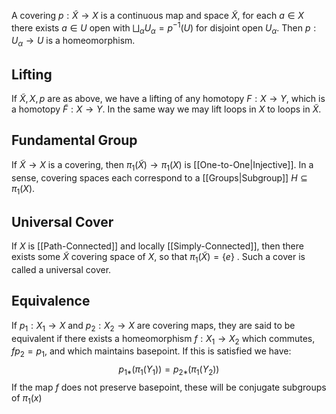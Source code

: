 A covering $p:\tilde{X}\to X$ is a continuous map and space $\tilde{X}$, for each $a\in X$ there exists $a\in U$ open with $\bigsqcup_{\alpha}U_\alpha=p ^{-1}(U)$ for disjoint open $U_\alpha$. 
Then $p:U_\alpha \to U$ is a homeomorphism.
## Lifting
If $\tilde{X},X,p$ are as above, we have a lifting of any homotopy ${F}:X\to Y$, which is a homotopy $\tilde{F}:X\to Y$. In the same way we may lift loops in $X$ to loops in $\tilde{X}$.
## Fundamental Group
If $\tilde{X}\to X$ is a covering, then $\pi_{1}(\tilde{X})\to\pi_{1}(X)$ is [[One-to-One|Injective]].
In a sense, covering spaces each correspond to a [[Groups|Subgroup]] $H\subseteq \pi_{1}(X)$.
## Universal Cover
If $X$ is [[Path-Connected]] and locally [[Simply-Connected]], then there exists some $\tilde{X}$ covering space of $X$, so that $\pi_{1}(\tilde{X})=\{ e \}$ . Such a cover is called a universal cover.
## Equivalence
If $p_{1}:X_{1}\to X$ and $p_{2}: X_{2}\to X$ are covering maps, they are said to be equivalent if there exists a homeomorphism $f:X_{1}\to X_{2}$ which commutes, $fp_{2}=p_{1}$, and which maintains basepoint. 
If this is satisfied we have:
$$
p_{1*}(\pi_{1}(Y_{1}))=p_{2*}(\pi_{1}(Y_{2}))
$$
If the map $f$ does not preserve basepoint, these will be conjugate subgroups of $\pi_{1}(x)$